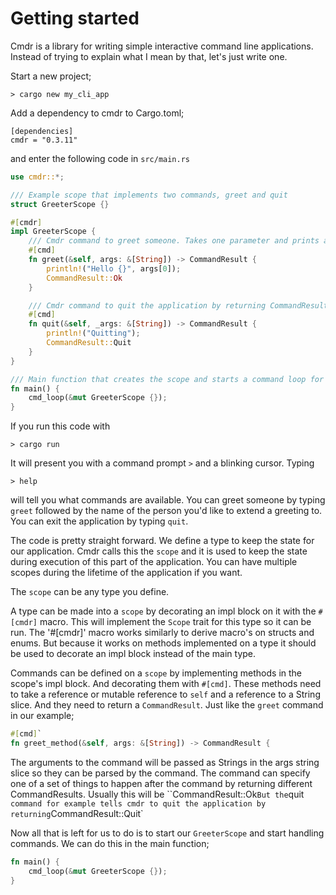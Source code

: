# Getting started

Cmdr is a library for writing simple interactive command line applications. Instead of trying to
explain what I mean by that, let's just write one.

Start a new project;
```
> cargo new my_cli_app
```

Add a dependency to cmdr to Cargo.toml;
```
[dependencies]
cmdr = "0.3.11"
```

and enter the following code in `src/main.rs`

```rust
use cmdr::*;

/// Example scope that implements two commands, greet and quit
struct GreeterScope {}

#[cmdr]
impl GreeterScope {
    /// Cmdr command to greet someone. Takes one parameter and prints a greeting
    #[cmd]
    fn greet(&self, args: &[String]) -> CommandResult {
        println!("Hello {}", args[0]);
        CommandResult::Ok
    }

    /// Cmdr command to quit the application by returning CommandResult::Quit
    #[cmd]
    fn quit(&self, _args: &[String]) -> CommandResult {
        println!("Quitting");
        CommandResult::Quit
    }
}

/// Main function that creates the scope and starts a command loop for it
fn main() {
    cmd_loop(&mut GreeterScope {});
}
```

If you run this code with
```
> cargo run
```
It will present you with a command prompt `>` and a blinking cursor. Typing
```
> help
```
will tell you what commands are available. You can greet someone by typing `greet` followed by the
name of the person you'd like to extend a greeting to. You can exit the application by typing
`quit`.

The code is pretty straight forward. We define a type to keep the state for our application. Cmdr
calls this the `scope` and it is used to keep the state during execution of this part of the
application. You can have multiple scopes during the lifetime of the application if you want.

The `scope` can be any type you define.

A type can be made into a `scope` by decorating an impl block on it with the `#[cmdr]` macro. This
will implement the `Scope` trait for this type so it can be run. The '#[cmdr]' macro works similarly
to derive macro's on structs and enums. But because it works on methods implemented on a type it
should be used to decorate an impl block instead of the main type.

Commands can be defined on a `scope` by implementing methods in the scope's impl block. And
decorating them with `#[cmd]`. 
These methods need to take a reference or mutable reference to `self` and a reference to a String slice.
And they need to return a `CommandResult`. Just like the `greet` command in our example;
```rust
#[cmd]`
fn greet_method(&self, args: &[String]) -> CommandResult {
```
The arguments to the command will be passed as Strings in the args string slice so they can be
parsed by the command. The command can specify one of a set of things to happen after the command
by returning different CommandResults. Usually this will be ``CommandResult::Ok` But the `quit` 
command for example tells cmdr to quit the application by returning `CommandResult::Quit`

Now all that is left for us to do is to start our `GreeterScope` and start handling commands.
We can do this in the main function;
```rust
fn main() {
    cmd_loop(&mut GreeterScope {});
}
```
